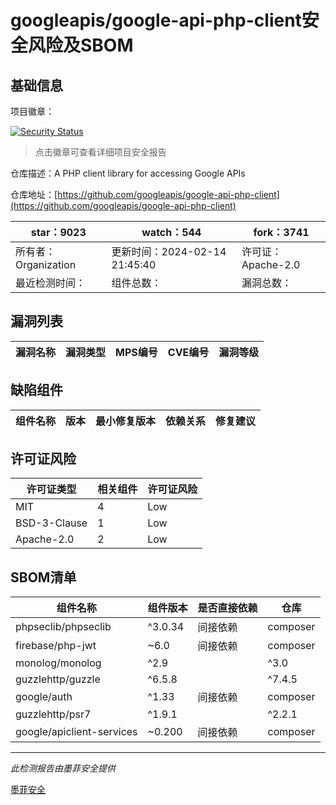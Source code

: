 # googleapis/google-api-php-client安全风险及SBOM

## 基础信息

项目徽章：

[![Security Status](https://www.murphysec.com/platform3/v31/badge/1758565959540551680.svg)](https://www.murphysec.com/console/report/1696952781046112256/1758565959540551680)

> 点击徽章可查看详细项目安全报告

仓库描述：A PHP client library for accessing Google APIs

仓库地址：[https://github.com/googleapis/google-api-php-client](https://github.com/googleapis/google-api-php-client)

| star：9023 | watch：544 | fork：3741 |
| ----------- | -------------- | ------------ |
| 所有者：Organization | 更新时间：2024-02-14 21:45:40 | 许可证：Apache-2.0 |
| 最近检测时间： | 组件总数： | 漏洞总数： |




## 漏洞列表

| 漏洞名称 | 漏洞类型 | MPS编号 | CVE编号 | 漏洞等级 |
| ------- | ------ | ------- | ------ | ----- |





## 缺陷组件

| 组件名称 | 版本 | 最小修复版本 | 依赖关系 | 修复建议 |
| -------- | ---- | ------------ | -------- | -------- |





## 许可证风险

| 许可证类型 | 相关组件 | 许可证风险 |
| ---------- | -------- | ---------- |
|MIT|4|Low|
|BSD-3-Clause|1|Low|
|Apache-2.0|2|Low|




## SBOM清单

| 组件名称 | 组件版本 | 是否直接依赖 | 仓库 |
| -------- | -------- | ------------ | ---- |
|phpseclib/phpseclib|^3.0.34|间接依赖|composer|
|firebase/php-jwt|~6.0|间接依赖|composer|
|monolog/monolog|^2.9||^3.0|间接依赖|composer|
|guzzlehttp/guzzle|^6.5.8||^7.4.5|间接依赖|composer|
|google/auth|^1.33|间接依赖|composer|
|guzzlehttp/psr7|^1.9.1||^2.2.1|间接依赖|composer|
|google/apiclient-services|~0.200|间接依赖|composer|


------

*此检测报告由墨菲安全提供*

[墨菲安全](www.murphysec.com)